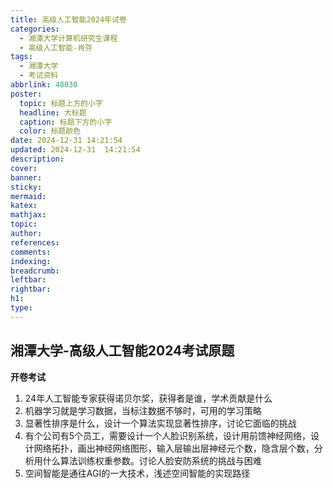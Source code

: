 ```yaml
---
title: 高级人工智能2024年试卷
categories:
  - 湘潭大学计算机研究生课程
  - 高级人工智能-肖芬
tags:
  - 湘潭大学
  - 考试资料
abbrlink: 48030
poster:
  topic: 标题上方的小字
  headline: 大标题
  caption: 标题下方的小字
  color: 标题颜色
date: 2024-12-31 14:21:54
updated: 2024-12-31  14:21:54
description:
cover:
banner:
sticky:
mermaid:
katex:
mathjax:
topic:
author:
references:
comments:
indexing:
breadcrumb:
leftbar:
rightbar:
h1:
type:
---
```

## 湘潭大学-高级人工智能2024考试原题

 **开卷考试**

  1. 24年人工智能专家获得诺贝尔奖，获得者是谁，学术贡献是什么
  2. 机器学习就是学习数据，当标注数据不够时，可用的学习策略
  3. 显著性排序是什么，设计一个算法实现显著性排序，讨论它面临的挑战
  4. 有个公司有5个员工，需要设计一个人脸识别系统，设计用前馈神经网络，设计网络拓扑，画出神经网络图形，输入层输出层神经元个数，隐含层个数，分析用什么算法训练权重参数。讨论人脸安防系统的挑战与困难
  5. 空间智能是通往AGI的一大技术，浅述空间智能的实现路径

